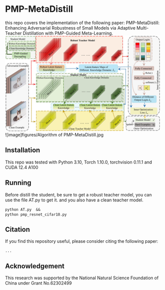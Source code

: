 # PMP-MetaDistill
this repo covers the implementation of the following paper:
PMP-MetaDistill: Enhancing Adversarial Robustness of Small Models via Adaptive Multi-Teacher Distillation with PMP-Guided Meta-Learning.
![image](figures/multi-teacher-whole.jpg)
![image]figures/Algorithm of PMP-MetaDistill.jpg
## Installation
This repo was tested with Python 3.10, Torch 1.10.0, torchvision 0.11.1 and CUDA 12.4 A100

## Running
Before distill the student, be sure to get a robust teacher model, you can use the file AT.py to get it.
and you also have a clean teacher model.
```
python AT.py  &&
python pmp_resnet_cifar10.py
```
## Citation
If you find this repository useful, please consider citing the following paper:
```
...

```

## Acknowledgement
This research was supported by the National Natural Science Foundation of China under Grant No.62302499

